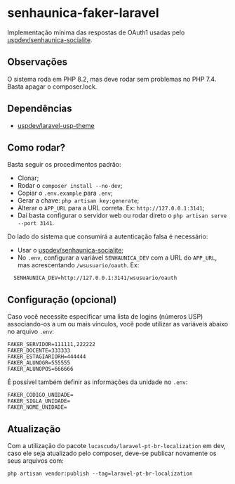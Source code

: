 # senhaunica-faker-laravel
Implementação mínima das respostas de OAuth1 usadas pelo [uspdev/senhaunica-socialite](https://github.com/uspdev/senhaunica-socialite).

## Observações
O sistema roda em PHP 8.2, mas deve rodar sem problemas no PHP 7.4. Basta apagar o composer.lock.

## Dependências
  * [uspdev/laravel-usp-theme](https://github.com/uspdev/laravel-usp-theme)

## Como rodar?
Basta seguir os procedimentos padrão:
  * Clonar;
  * Rodar o `composer install --no-dev`;
  * Copiar o `.env.example` para `.env`;
  * Gerar a chave: `php artisan key:generate`;
  * Alterar o `APP_URL` para a URL correta. Ex: `http://127.0.0.1:3141`;
  * Daí basta configurar o servidor web ou rodar direto o `php artisan serve --port 3141`.

Do lado do sistema que consumirá a autenticação falsa é necessário:
  * Usar o [uspdev/senhaunica-socialite](https://github.com/uspdev/senhaunica-socialite);
  * No `.env`, configurar a variável `SENHAUNICA_DEV` com a URL do `APP_URL`, mas acrescentando `/wsusuario/oauth`. Ex: 
  
```
  SENHAUNICA_DEV=http://127.0.0.1:3141/wsusuario/oauth
```
## Configuração (opcional)
  
Caso você necessite especificar uma lista de logins (números USP) associando-os a um ou mais vínculos, você pode utilizar as variáveis abaixo no arquivo `.env`:
  
```
FAKER_SERVIDOR=111111,222222
FAKER_DOCENTE=333333
FAKER_ESTAGIARIORH=444444
FAKER_ALUNOGR=555555
FAKER_ALUNOPOS=666666  
```

É possível também definir as informações da unidade no `.env`:

```
FAKER_CODIGO_UNIDADE=
FAKER_SIGLA_UNIDADE=
FAKER_NOME_UNIDADE=
```

## Atualização

Com a utilização do pacote `lucascudo/laravel-pt-br-localization` em dev, caso ele seja atualizado pelo composer, deve-se publicar novamente os seus arquivos com:

    php artisan vendor:publish --tag=laravel-pt-br-localization
